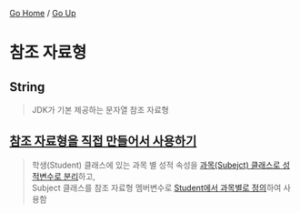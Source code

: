 [Go Home](https://github.com/devJRL/CodeLab-JAVA-Basic#codelab-java-basic) / [Go Up](..#ch05객체)

# 참조 자료형

## String

> JDK가 기본 제공하는 문자열 참조 자료형


## [참조 자료형을 직접 만들어서 사용하기](./StudentTest.java#L4)

> 학생(Student) 클래스에 있는 과목 별 성적 속성을 [과목(Subejct) 클래스로 성적변수로 분리](./Subject.java#L8)하고,  
> Subject 클래스를 참조 자료형 멤버변수로 [Student에서 과목별로 정의](./Student.java#L23)하여 사용함  

